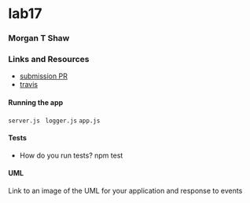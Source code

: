 # lab17

### Morgan T Shaw

### Links and Resources
* [submission PR](https://github.com/morgan-401-advanced-javascript/lab17/pull/1)
* [travis](https://travis-ci.com/morgan-401-advanced-javascript/lab17)

#### Running the app
`server.js `
`logger.js`
`app.js`
  
#### Tests
* How do you run tests?
npm test

#### UML
Link to an image of the UML for your application and response to events